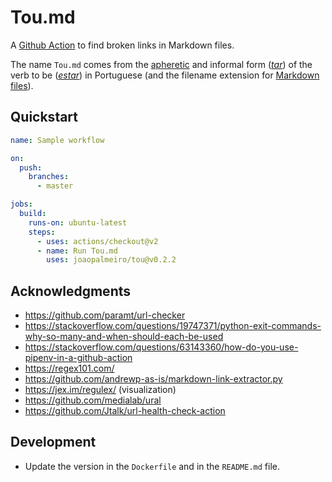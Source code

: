 # Tou.md

A [Github Action](https://docs.github.com/en/actions) to find broken links in Markdown files.

The name `Tou.md` comes from the [apheretic](https://en.wiktionary.org/wiki/apheresis) and informal form ([_tar_](https://www.flip.pt/Duvidas-Linguisticas/Duvida-Linguistica/DID/1878)) of the verb to be ([_estar_](https://en.wiktionary.org/wiki/estar#Portuguese)) in Portuguese (and the filename extension for [Markdown files](https://en.wikipedia.org/wiki/Markdown)).

## Quickstart

```yml
name: Sample workflow

on:
  push:
    branches:
      - master

jobs:
  build:
    runs-on: ubuntu-latest
    steps:
      - uses: actions/checkout@v2
      - name: Run Tou.md
        uses: joaopalmeiro/tou@v0.2.2
```

## Acknowledgments

- https://github.com/paramt/url-checker
- https://stackoverflow.com/questions/19747371/python-exit-commands-why-so-many-and-when-should-each-be-used
- https://stackoverflow.com/questions/63143360/how-do-you-use-pipenv-in-a-github-action
- https://regex101.com/
- https://github.com/andrewp-as-is/markdown-link-extractor.py
- https://jex.im/regulex/ (visualization)
- https://github.com/medialab/ural
- https://github.com/Jtalk/url-health-check-action

## Development

- Update the version in the `Dockerfile` and in the `README.md` file.
